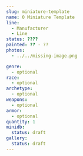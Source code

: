 ```yaml
---
slug: miniature-template
name: 0 Miniature Template
line:
  - Manufacturer
  - Line
status: ????
painted: ?? - ??
photos:
  - ../../missing-image.png

genre:
  - optional
race:
  - optional
archetype:
  - optional
weapons:
  - optional
armor:
  - optional
quantity: 1
minidb:
  status: draft
gallery:
  status: draft
---
```

